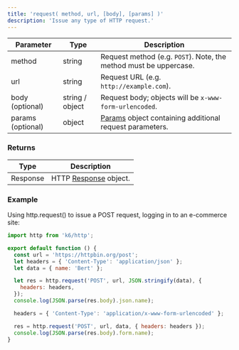 ```yaml
---
title: 'request( method, url, [body], [params] )'
description: 'Issue any type of HTTP request.'
---
```


| Parameter         | Type            | Description                                                                               |
| ----------------- | --------------- | ----------------------------------------------------------------------------------------- |
| method            | string          | Request method (e.g. `POST`). Note, the method must be uppercase.                         |
| url               | string          | Request URL (e.g. `http://example.com`).                                                  |
| body (optional)   | string / object | Request body; objects will be `x-www-form-urlencoded`.                                    |
| params (optional) | object          | [Params](/javascript-api/k6-http/params) object containing additional request parameters. |

### Returns

| Type     | Description                                               |
| -------- | --------------------------------------------------------- |
| Response | HTTP [Response](/javascript-api/k6-http/response) object. |

### Example

Using http.request() to issue a POST request, logging in to an e-commerce site:

<CodeGroup labels={[]}>

```javascript
import http from 'k6/http';

export default function () {
  const url = 'https://httpbin.org/post';
  let headers = { 'Content-Type': 'application/json' };
  let data = { name: 'Bert' };

  let res = http.request('POST', url, JSON.stringify(data), {
    headers: headers,
  });
  console.log(JSON.parse(res.body).json.name);

  headers = { 'Content-Type': 'application/x-www-form-urlencoded' };

  res = http.request('POST', url, data, { headers: headers });
  console.log(JSON.parse(res.body).form.name);
}
```

</CodeGroup>

